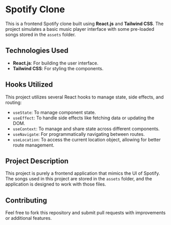 # Spotify Clone

This is a frontend Spotify clone built using **React.js** and **Tailwind CSS**. The project simulates a basic music player interface with some pre-loaded songs stored in the `assets` folder.

## Technologies Used

- **React.js**: For building the user interface.
- **Tailwind CSS**: For styling the components.

## Hooks Utilized

This project utilizes several React hooks to manage state, side effects, and routing:

- `useState`: To manage component state.
- `useEffect`: To handle side effects like fetching data or updating the DOM.
- `useContext`: To manage and share state across different components.
- `useNavigate`: For programmatically navigating between routes.
- `useLocation`: To access the current location object, allowing for better route management.

## Project Description

This project is purely a frontend application that mimics the UI of Spotify. The songs used in this project are stored in the `assets` folder, and the application is designed to work with those files.

## Contributing

Feel free to fork this repository and submit pull requests with improvements or additional features.


